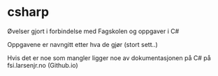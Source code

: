# csharp

Øvelser gjort i forbindelse med Fagskolen og oppgaver i C#

Oppgavene er navngitt etter hva de gjør (stort sett..)

Hvis det er noe som mangler ligger noe av dokumentasjonen på C# på fsi.larsenjr.no (Github.io)
